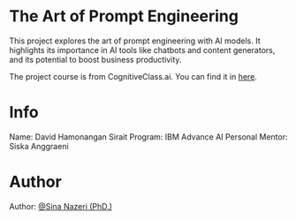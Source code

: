 # The Art of Prompt Engineering

This project explores the art of prompt engineering with AI models. It highlights its importance in AI tools like chatbots and content generators, and its potential to boost business productivity.

The project course is from CognitiveClass.ai. You can find it in [here](https://cognitiveclass.ai/courses/course-v1:IBMSkillsNetwork+GPXX0TGVEN+v1).



# Info
Name: David Hamonangan Sirait
Program: IBM Advance AI
Personal Mentor: Siska Anggraeni


# Author
Author: [@Sina Nazeri (PhD.)](https://www.linkedin.com/in/sina-nazeri/)
